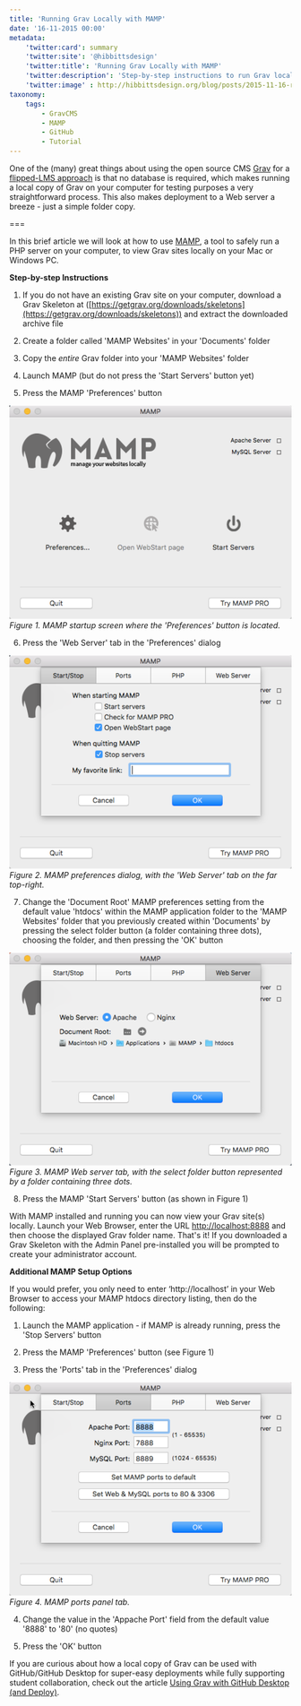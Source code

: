 ```yaml
---
title: 'Running Grav Locally with MAMP'
date: '16-11-2015 00:00'
metadata:
    'twitter:card': summary
    'twitter:site': '@hibbittsdesign'
    'twitter:title': 'Running Grav Locally with MAMP'
    'twitter:description': 'Step-by-step instructions to run Grav locally on your Mac or Windows PC.'
    'twitter:image' : http://hibbittsdesign.org/blog/posts/2015-11-16-running-grav-locally-with-mamp/MAMP-startup-screen.png
taxonomy:
    tags:
        - GravCMS
        - MAMP
        - GitHub
        - Tutorial
---
```


One of the (many) great things about using the open source CMS [Grav](http://getgrav.org) for a [flipped-LMS approach](/posts/2015-10-20-flipped-lms-defined) is that no database is required, which makes running a local copy of Grav on your computer for testing purposes a very straightforward process. This also makes deployment to a Web server a breeze - just a simple folder copy.

===

In this brief article we will look at how to use [MAMP](https://www.mamp.info/en/), a tool to safely run a PHP server on your computer, to view Grav sites locally on your Mac or Windows PC.

**Step-by-step Instructions**

1. If you do not have an existing Grav site on your computer, download a Grav Skeleton at ([https://getgrav.org/downloads/skeletons](https://getgrav.org/downloads/skeletons)) and extract the downloaded archive file

2. Create a folder called 'MAMP Websites' in your 'Documents' folder

3. Copy the _entire_ Grav folder into your 'MAMP Websites' folder

4. Launch MAMP (but do not press the 'Start Servers' button yet)

5. Press the MAMP 'Preferences' button

  ![MAMP startup Screen](MAMP-startup-screen.png)  
  _Figure 1. MAMP startup screen where the 'Preferences' button is located._

6. Press the 'Web Server' tab in the 'Preferences' dialog

  ![MAMP preferences dialog](MAMP-preferences.png)  
  _Figure 2. MAMP preferences dialog, with the 'Web Server' tab on the far top-right._

7. Change the 'Document Root' MAMP preferences setting from the default value 'htdocs' within the MAMP application folder to the 'MAMP Websites' folder that you previously created within 'Documents' by pressing the select folder button (a folder containing three dots), choosing the folder, and then pressing the 'OK' button

  ![MAMP Web server tab](MAMP-web-server.png)  
  _Figure 3. MAMP Web server tab, with the select folder button represented by a folder containing three dots._

8. Press the MAMP 'Start Servers' button (as shown in Figure 1)

With MAMP installed and running you can now view your Grav site(s) locally. Launch your Web Browser,  enter the URL [http://localhost:8888](http://localhost:8888) and then choose the displayed Grav folder name. That's it! If you downloaded a Grav Skeleton with the Admin Panel pre-installed you will be prompted to create your administrator account.

**Additional MAMP Setup Options**

If you would prefer, you only need to enter ‘http://localhost’ in your Web Browser to access your MAMP htdocs directory listing, then do the following:

1. Launch the MAMP application - if MAMP is already running, press the 'Stop Servers' button

2. Press the MAMP 'Preferences' button (see Figure 1)

3. Press the 'Ports' tab in the 'Preferences' dialog

  ![MAMP ports panel tab](MAMP-ports.png)  
  _Figure 4. MAMP ports panel tab._

4. Change the value in the 'Appache Port' field from the default value '8888' to '80' (no quotes)

5. Press the 'OK' button  

If you are curious about how a local copy of Grav can be used with GitHub/GitHub Desktop for super-easy deployments while fully supporting student collaboration, check out the article [Using Grav with GitHub Desktop (and Deploy)](../2015-12-11-using-grav-with-github).
